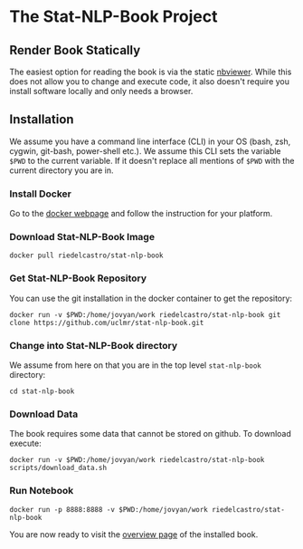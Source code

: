 # The Stat-NLP-Book Project

## Render Book Statically

The easiest option for reading the book is via the static [nbviewer](http://nbviewer.jupyter.org/github/uclmr/stat-nlp-book/blob/python/overview.ipynb). 
While this does not allow you to change and execute code, it also doesn't require you install software locally and only needs a browser.


## Installation 

We assume you have a command line interface (CLI) in your OS 
(bash, zsh, cygwin, git-bash, power-shell etc.). We assume this CLI sets 
 the variable `$PWD` to the current variable. If it doesn't replace
 all mentions of `$PWD` with the current directory you are in. 

### Install Docker

Go to the [docker webpage](https://www.docker.com/) and follow the instruction for your platform.

### Download Stat-NLP-Book Image

    docker pull riedelcastro/stat-nlp-book
    
### Get Stat-NLP-Book Repository

You can use the git installation in the docker container to get the repository:

    docker run -v $PWD:/home/jovyan/work riedelcastro/stat-nlp-book git clone https://github.com/uclmr/stat-nlp-book.git  
 
### Change into Stat-NLP-Book directory

We assume from here on that you are in the top level `stat-nlp-book` directory:

    cd stat-nlp-book
    
### Download Data

The book requires some data that cannot be stored on github. To download execute:

    docker run -v $PWD:/home/jovyan/work riedelcastro/stat-nlp-book scripts/download_data.sh   

### Run Notebook

    docker run -p 8888:8888 -v $PWD:/home/jovyan/work riedelcastro/stat-nlp-book 

You are now ready to visit the [overview page](http://localhost:8888/notebooks/overview.ipynb) of the installed book. 



